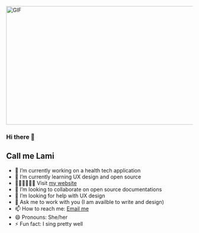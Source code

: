 <img align="center" alt="GIF" src="https://media.giphy.com/media/e3FkuJJTSSiIOJR3m7/giphy.gif" width="640" height="320" />

### Hi there 👋
## Call me Lami

- 🔭 I’m currently working on a health tech application 
- 🌱 I’m currently learning UX design and open source
- 🚶🏽‍♀️🚶🏽‍♂️ Visit [my website](https://www.olamidewilliams.com)
- 👯 I’m looking to collaborate on open source documentations
- 🤔 I’m looking for help with UX design
- 💬 Ask me to work with you (I am availble to write and design) 
- 📫 How to reach me: [Email me](mailto:hello.olamidewilliams.com)
- 😄 Pronouns: She/her
- ⚡ Fun fact: I sing pretty well

